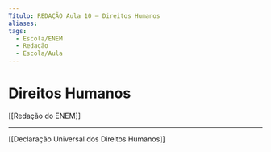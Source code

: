 ```yaml
---
Título: REDAÇÃO Aula 10 — Direitos Humanos
aliases:
tags:
  - Escola/ENEM
  - Redação
  - Escola/Aula
---
```


# Direitos Humanos
[[Redação do ENEM]]

- - -
[[Declaração Universal dos Direitos Humanos]]